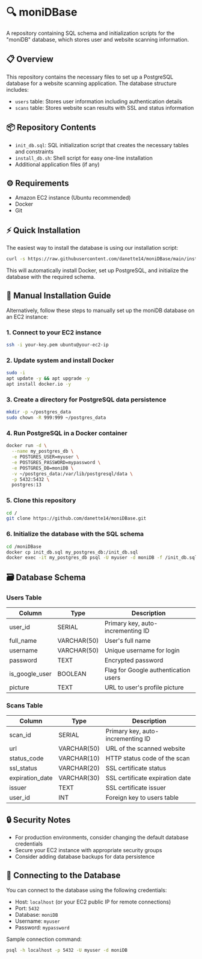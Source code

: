 # 🔍 moniDBase

A repository containing SQL schema and initialization scripts for the "moniDB" database, which stores user and website scanning information.

## 📋 Overview

This repository contains the necessary files to set up a PostgreSQL database for a website scanning application. The database structure includes:

- `users` table: Stores user information including authentication details
- `scans` table: Stores website scan results with SSL and status information

## 📦 Repository Contents

- `init_db.sql`: SQL initialization script that creates the necessary tables and constraints
- `install_db.sh`: Shell script for easy one-line installation
- Additional application files (if any)

## ⚙️ Requirements

- Amazon EC2 instance (Ubuntu recommended)
- Docker
- Git

## ⚡ Quick Installation

The easiest way to install the database is using our installation script:

```bash
curl -s https://raw.githubusercontent.com/danette14/moniDBase/main/install_db.sh | bash
```

This will automatically install Docker, set up PostgreSQL, and initialize the database with the required schema.

## 📝 Manual Installation Guide

Alternatively, follow these steps to manually set up the moniDB database on an EC2 instance:

### 1. Connect to your EC2 instance

```bash
ssh -i your-key.pem ubuntu@your-ec2-ip
```

### 2. Update system and install Docker

```bash
sudo -i
apt update -y && apt upgrade -y
apt install docker.io -y
```

### 3. Create a directory for PostgreSQL data persistence

```bash
mkdir -p ~/postgres_data
sudo chown -R 999:999 ~/postgres_data
```

### 4. Run PostgreSQL in a Docker container

```bash
docker run -d \
  --name my_postgres_db \
  -e POSTGRES_USER=myuser \
  -e POSTGRES_PASSWORD=mypassword \
  -e POSTGRES_DB=moniDB \
  -v ~/postgres_data:/var/lib/postgresql/data \
  -p 5432:5432 \
  postgres:13
```

### 5. Clone this repository

```bash
cd /
git clone https://github.com/danette14/moniDBase.git
```

### 6. Initialize the database with the SQL schema

```bash
cd /moniDBase
docker cp init_db.sql my_postgres_db:/init_db.sql
docker exec -it my_postgres_db psql -U myuser -d moniDB -f /init_db.sql
```

## 🗃️ Database Schema

### Users Table

| Column        | Type          | Description                            |
|---------------|---------------|----------------------------------------|
| user_id       | SERIAL        | Primary key, auto-incrementing ID      |
| full_name     | VARCHAR(50)   | User's full name                       |
| username      | VARCHAR(50)   | Unique username for login              |
| password      | TEXT          | Encrypted password                     |
| is_google_user| BOOLEAN       | Flag for Google authentication users   |
| picture       | TEXT          | URL to user's profile picture          |

### Scans Table

| Column          | Type          | Description                          |
|-----------------|---------------|--------------------------------------|
| scan_id         | SERIAL        | Primary key, auto-incrementing ID    |
| url             | VARCHAR(50)   | URL of the scanned website           |
| status_code     | VARCHAR(10)   | HTTP status code of the scan         |
| ssl_status      | VARCHAR(20)   | SSL certificate status               |
| expiration_date | VARCHAR(30)   | SSL certificate expiration date      |
| issuer          | TEXT          | SSL certificate issuer               |
| user_id         | INT           | Foreign key to users table           |

## 🔒 Security Notes

- For production environments, consider changing the default database credentials
- Secure your EC2 instance with appropriate security groups
- Consider adding database backups for data persistence

## 🔌 Connecting to the Database

You can connect to the database using the following credentials:
- Host: `localhost` (or your EC2 public IP for remote connections)
- Port: `5432`
- Database: `moniDB`
- Username: `myuser`
- Password: `mypassword`

Sample connection command:
```bash
psql -h localhost -p 5432 -U myuser -d moniDB
```


